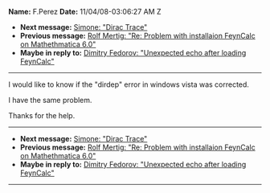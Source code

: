 **Name:** F.Perez
**Date:** 11/04/08-03:06:27 AM Z

  - **Next message:** [Simone: "Dirac Trace"](0515.html)
  - **Previous message:** [Rolf Mertig: "Re: Problem with installaion
    FeynCalc on Mathethmatica 6.0"](0513.html)
  - **Maybe in reply to:** [Dimitry Fedorov: "Unexpected echo after
    loading FeynCalc"](0469.html)

-----

I would like to know if the "dirdep" error in windows vista was
corrected.  

I have the same problem.  

Thanks for the help.  

-----

  - **Next message:** [Simone: "Dirac Trace"](0515.html)
  - **Previous message:** [Rolf Mertig: "Re: Problem with installaion
    FeynCalc on Mathethmatica 6.0"](0513.html)
  - **Maybe in reply to:** [Dimitry Fedorov: "Unexpected echo after
    loading FeynCalc"](0469.html)

-----

